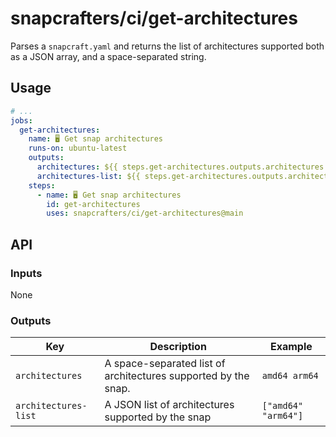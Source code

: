 # snapcrafters/ci/get-architectures

Parses a `snapcraft.yaml` and returns the list of architectures supported both as a JSON array, and
a space-separated string.

## Usage

```yaml
# ...
jobs:
  get-architectures:
    name: 🖥 Get snap architectures
    runs-on: ubuntu-latest
    outputs:
      architectures: ${{ steps.get-architectures.outputs.architectures }}
      architectures-list: ${{ steps.get-architectures.outputs.architectures-list }}
    steps:
      - name: 🖥 Get snap architectures
        id: get-architectures
        uses: snapcrafters/ci/get-architectures@main
```

## API

### Inputs

None

### Outputs

| Key                  | Description                                                    | Example             |
| -------------------- | -------------------------------------------------------------- | ------------------- |
| `architectures`      | A space-separated list of architectures supported by the snap. | `amd64 arm64`       |
| `architectures-list` | A JSON list of architectures supported by the snap             | `["amd64" "arm64"]` |
